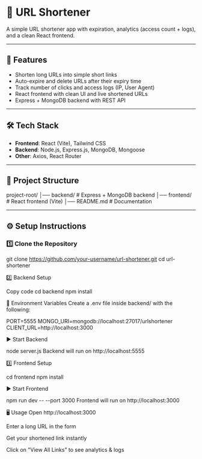 # 🔗 URL Shortener

A simple URL shortener app with expiration, analytics (access count + logs), and a clean React frontend.

---

## 🚀 Features

- Shorten long URLs into simple short links
- Auto-expire and delete URLs after their expiry time
- Track number of clicks and access logs (IP, User Agent)
- React frontend with clean UI and live shortened URLs
- Express + MongoDB backend with REST API

---

## 🛠 Tech Stack

- **Frontend**: React (Vite), Tailwind CSS
- **Backend**: Node.js, Express.js, MongoDB, Mongoose
- **Other**: Axios, React Router

---

## 📂 Project Structure

project-root/
│── backend/ # Express + MongoDB backend
│── frontend/ # React frontend (Vite)
│── README.md # Documentation

---

## ⚙️ Setup Instructions

### 1️⃣ Clone the Repository

git clone https://github.com/your-username/url-shortener.git
cd url-shortener

2️⃣ Backend Setup

Copy code
cd backend
npm install

🔑 Environment Variables
Create a .env file inside backend/ with the following:

PORT=5555
MONGO_URI=mongodb://localhost:27017/urlshortener
CLIENT_URL=http://localhost:3000

▶️ Start Backend

node server.js
Backend will run on http://localhost:5555

3️⃣ Frontend Setup

cd frontend
npm install

▶️ Start Frontend

npm run dev -- --port 3000
Frontend will run on http://localhost:3000

🖥 Usage
Open http://localhost:3000

Enter a long URL in the form

Get your shortened link instantly

Click on "View All Links" to see analytics & logs
